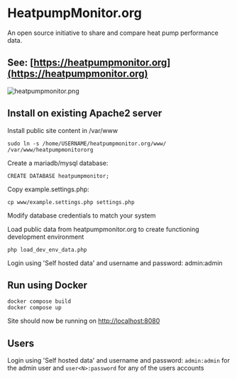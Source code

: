 # HeatpumpMonitor.org

An open source initiative to share and compare heat pump performance data.

## See: [https://heatpumpmonitor.org](https://heatpumpmonitor.org)

![heatpumpmonitor.png](heatpumpmonitor.png)

## Install on existing Apache2 server

Install public site content in /var/www

    sudo ln -s /home/USERNAME/heatpumpmonitor.org/www/ /var/www/heatpumpmonitororg
    
Create a mariadb/mysql database:

    CREATE DATABASE heatpumpmonitor;
    
Copy example.settings.php:

    cp www/example.settings.php settings.php
    
Modify database credentials to match your system

Load public data from heatpumpmonitor.org to create functioning development environment

    php load_dev_env_data.php

Login using 'Self hosted data' and username and password: admin:admin

## Run using Docker

    docker compose build
    docker compose up

Site should now be running on <http://localhost:8080>

## Users

Login using 'Self hosted data' and username and password: `admin:admin` for the admin user and `user<N>:password` for any of the users accounts
